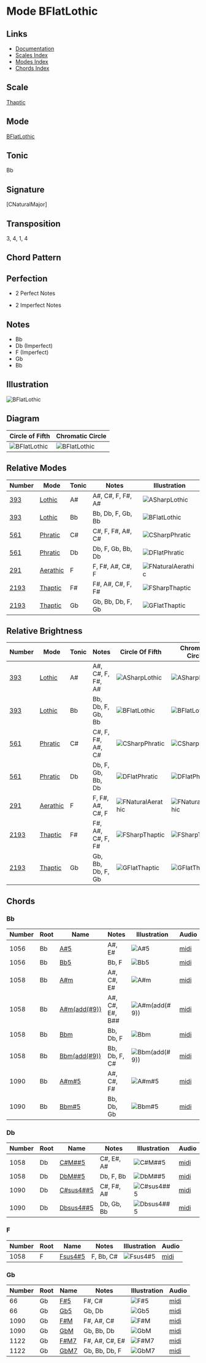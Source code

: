 # Mode BFlatLothic

## Links

- [Documentation](README.md)
- [Scales Index](Scales.md)
- [Modes Index](Modes.md)
- [Chords Index](Chords.md)

## Scale

[Thaptic](ScaleThaptic.md)

## Mode

[BFlatLothic](ModeBFlatLothic.md)

## Tonic

Bb

## Signature

[CNaturalMajor]

## Transposition

3, 4, 1, 4

## Chord Pattern



## Perfection

 - 2 Perfect Notes

 - 2 Imperfect Notes

## Notes

- Bb
- Db (Imperfect)
- F (Imperfect)
- Gb
- Bb

## Illustration

![BFlatLothic](ModeBFlatLothic.png)

## Diagram

| Circle of Fifth | Chromatic Circle |
|-----------------|------------------|
| ![BFlatLothic](CircleOfFifthModeBFlatLothic.svg) | ![BFlatLothic](ChromaticCircleModeBFlatLothic.svg) |
## Relative Modes

| Number | Mode | Tonic | Notes | Illustration |
|--------|------|-------|-------|--------------|
| [393](https://ianring.com/musictheory/scales/393) | [Lothic](ModeLothic.md) | A# | A#, C#, F, F#, A# | ![ASharpLothic](ModeASharpLothic.png) |
| [393](https://ianring.com/musictheory/scales/393) | [Lothic](ModeLothic.md) | Bb | Bb, Db, F, Gb, Bb | ![BFlatLothic](ModeBFlatLothic.png) |
| [561](https://ianring.com/musictheory/scales/561) | [Phratic](ModePhratic.md) | C# | C#, F, F#, A#, C# | ![CSharpPhratic](ModeCSharpPhratic.png) |
| [561](https://ianring.com/musictheory/scales/561) | [Phratic](ModePhratic.md) | Db | Db, F, Gb, Bb, Db | ![DFlatPhratic](ModeDFlatPhratic.png) |
| [291](https://ianring.com/musictheory/scales/291) | [Aerathic](ModeAerathic.md) | F | F, F#, A#, C#, F | ![FNaturalAerathic](ModeFNaturalAerathic.png) |
| [2193](https://ianring.com/musictheory/scales/2193) | [Thaptic](ModeThaptic.md) | F# | F#, A#, C#, F, F# | ![FSharpThaptic](ModeFSharpThaptic.png) |
| [2193](https://ianring.com/musictheory/scales/2193) | [Thaptic](ModeThaptic.md) | Gb | Gb, Bb, Db, F, Gb | ![GFlatThaptic](ModeGFlatThaptic.png) |
## Relative Brightness

| Number | Mode | Tonic | Notes | Circle Of Fifth | Chromatic Circle |
|--------|------|-------|-------|-----------------|------------------|
| [393](https://ianring.com/musictheory/scales/393) | [Lothic](ModeLothic.md) | A# | A#, C#, F, F#, A# | ![ASharpLothic](CircleOfFifthModeASharpLothic.svg) | ![ASharpLothic](ChromaticCircleModeASharpLothic.svg) |
| [393](https://ianring.com/musictheory/scales/393) | [Lothic](ModeLothic.md) | Bb | Bb, Db, F, Gb, Bb | ![BFlatLothic](CircleOfFifthModeBFlatLothic.svg) | ![BFlatLothic](ChromaticCircleModeBFlatLothic.svg) |
| [561](https://ianring.com/musictheory/scales/561) | [Phratic](ModePhratic.md) | C# | C#, F, F#, A#, C# | ![CSharpPhratic](CircleOfFifthModeCSharpPhratic.svg) | ![CSharpPhratic](ChromaticCircleModeCSharpPhratic.svg) |
| [561](https://ianring.com/musictheory/scales/561) | [Phratic](ModePhratic.md) | Db | Db, F, Gb, Bb, Db | ![DFlatPhratic](CircleOfFifthModeDFlatPhratic.svg) | ![DFlatPhratic](ChromaticCircleModeDFlatPhratic.svg) |
| [291](https://ianring.com/musictheory/scales/291) | [Aerathic](ModeAerathic.md) | F | F, F#, A#, C#, F | ![FNaturalAerathic](CircleOfFifthModeFNaturalAerathic.svg) | ![FNaturalAerathic](ChromaticCircleModeFNaturalAerathic.svg) |
| [2193](https://ianring.com/musictheory/scales/2193) | [Thaptic](ModeThaptic.md) | F# | F#, A#, C#, F, F# | ![FSharpThaptic](CircleOfFifthModeFSharpThaptic.svg) | ![FSharpThaptic](ChromaticCircleModeFSharpThaptic.svg) |
| [2193](https://ianring.com/musictheory/scales/2193) | [Thaptic](ModeThaptic.md) | Gb | Gb, Bb, Db, F, Gb | ![GFlatThaptic](CircleOfFifthModeGFlatThaptic.svg) | ![GFlatThaptic](ChromaticCircleModeGFlatThaptic.svg) |

## Chords

### Bb

| Number | Root | Name | Notes | Illustration | Audio |
|--------|------|------|-------|--------------|-------|
| 1056 | Bb | [A#5](ChordASharpPowerChord.md) | A#, E# | ![A#5](ChordASharpPowerChordRootPosition.png) | [midi](ChordASharpPowerChordRootPosition.mid) |
| 1056 | Bb | [Bb5](ChordBFlatPowerChord.md) | Bb, F | ![Bb5](ChordBFlatPowerChordRootPosition.png) | [midi](ChordBFlatPowerChordRootPosition.mid) |
| 1058 | Bb | [A#m](ChordASharpMinor.md) | A#, C#, E# | ![A#m](ChordASharpMinorRootPosition.png) | [midi](ChordASharpMinorRootPosition.mid) |
| 1058 | Bb | [A#m(add(#9))](ChordASharpMinorAddSharpNinth.md) | A#, C#, E#, B## | ![A#m(add(#9))](ChordASharpMinorAddSharpNinthRootPosition.png) | [midi](ChordASharpMinorAddSharpNinthRootPosition.mid) |
| 1058 | Bb | [Bbm](ChordBFlatMinor.md) | Bb, Db, F | ![Bbm](ChordBFlatMinorRootPosition.png) | [midi](ChordBFlatMinorRootPosition.mid) |
| 1058 | Bb | [Bbm(add(#9))](ChordBFlatMinorAddSharpNinth.md) | Bb, Db, F, C# | ![Bbm(add(#9))](ChordBFlatMinorAddSharpNinthRootPosition.png) | [midi](ChordBFlatMinorAddSharpNinthRootPosition.mid) |
| 1090 | Bb | [A#m#5](ChordASharpMinorSharpFifth.md) | A#, C#, F# | ![A#m#5](ChordASharpMinorSharpFifthRootPosition.png) | [midi](ChordASharpMinorSharpFifthRootPosition.mid) |
| 1090 | Bb | [Bbm#5](ChordBFlatMinorSharpFifth.md) | Bb, Db, Gb | ![Bbm#5](ChordBFlatMinorSharpFifthRootPosition.png) | [midi](ChordBFlatMinorSharpFifthRootPosition.mid) |

### Db

| Number | Root | Name | Notes | Illustration | Audio |
|--------|------|------|-------|--------------|-------|
| 1058 | Db | [C#M##5](ChordCSharpMajorDoubleSharpFifth.md) | C#, E#, A# | ![C#M##5](ChordCSharpMajorDoubleSharpFifthRootPosition.png) | [midi](ChordCSharpMajorDoubleSharpFifthRootPosition.mid) |
| 1058 | Db | [DbM##5](ChordDFlatMajorDoubleSharpFifth.md) | Db, F, Bb | ![DbM##5](ChordDFlatMajorDoubleSharpFifthRootPosition.png) | [midi](ChordDFlatMajorDoubleSharpFifthRootPosition.mid) |
| 1090 | Db | [C#sus4##5](ChordCSharpSuspendedFourthDoubleSharpFifth.md) | C#, F#, A# | ![C#sus4##5](ChordCSharpSuspendedFourthDoubleSharpFifthRootPosition.png) | [midi](ChordCSharpSuspendedFourthDoubleSharpFifthRootPosition.mid) |
| 1090 | Db | [Dbsus4##5](ChordDFlatSuspendedFourthDoubleSharpFifth.md) | Db, Gb, Bb | ![Dbsus4##5](ChordDFlatSuspendedFourthDoubleSharpFifthRootPosition.png) | [midi](ChordDFlatSuspendedFourthDoubleSharpFifthRootPosition.mid) |

### F

| Number | Root | Name | Notes | Illustration | Audio |
|--------|------|------|-------|--------------|-------|
| 1058 | F | [Fsus4#5](ChordFNaturalSuspendedFourthSharpFifth.md) | F, Bb, C# | ![Fsus4#5](ChordFNaturalSuspendedFourthSharpFifthRootPosition.png) | [midi](ChordFNaturalSuspendedFourthSharpFifthRootPosition.mid) |

### Gb

| Number | Root | Name | Notes | Illustration | Audio |
|--------|------|------|-------|--------------|-------|
| 66 | Gb | [F#5](ChordFSharpPowerChord.md) | F#, C# | ![F#5](ChordFSharpPowerChordRootPosition.png) | [midi](ChordFSharpPowerChordRootPosition.mid) |
| 66 | Gb | [Gb5](ChordGFlatPowerChord.md) | Gb, Db | ![Gb5](ChordGFlatPowerChordRootPosition.png) | [midi](ChordGFlatPowerChordRootPosition.mid) |
| 1090 | Gb | [F#M](ChordFSharpMajor.md) | F#, A#, C# | ![F#M](ChordFSharpMajorRootPosition.png) | [midi](ChordFSharpMajorRootPosition.mid) |
| 1090 | Gb | [GbM](ChordGFlatMajor.md) | Gb, Bb, Db | ![GbM](ChordGFlatMajorRootPosition.png) | [midi](ChordGFlatMajorRootPosition.mid) |
| 1122 | Gb | [F#M7](ChordFSharpMajorSeventh.md) | F#, A#, C#, E# | ![F#M7](ChordFSharpMajorSeventhRootPosition.png) | [midi](ChordFSharpMajorSeventhRootPosition.mid) |
| 1122 | Gb | [GbM7](ChordGFlatMajorSeventh.md) | Gb, Bb, Db, F | ![GbM7](ChordGFlatMajorSeventhRootPosition.png) | [midi](ChordGFlatMajorSeventhRootPosition.mid) |

